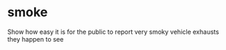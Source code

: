 # smoke
Show how easy it is for the public to report very smoky vehicle exhausts they happen to see
